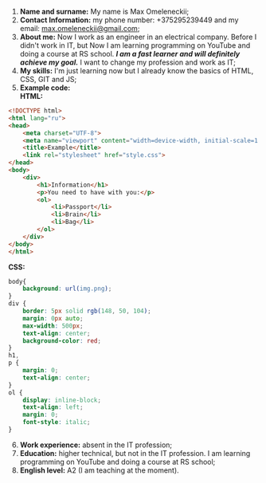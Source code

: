 1. **Name and surname:** My name is Max Omeleneckii;
2. **Contact Information:** my phone number: +375295239449 and my email: max.omeleneckii@gmail.com;
3. **About me:** Now I work as an engineer in an electrical company. Before I didn't work in IT, but Now I am learning programming on YouTube and doing a course at RS school. **_I am a fast learner and will definitely achieve my goal._** I want to change my profession and work as IT;
4. **My skills:** I'm just learning now but I already know the basics of HTML, CSS, GIT and JS;
5. **Example code:**</br>
**HTML:**
```html
<!DOCTYPE html>
<html lang="ru">
<head>
    <meta charset="UTF-8">
    <meta name="viewport" content="width=device-width, initial-scale=1.0">
    <title>Example</title>
    <link rel="stylesheet" href="style.css">
</head>
<body>
    <div>
        <h1>Information</h1>
        <p>You need to have with you:</p>
        <ol>
            <li>Passport</li>
            <li>Brain</li>
            <li>Bag</li>
        </ol>
    </div>
</body>
</html>
```
**CSS:**
```css
body{
    background: url(img.png);
}
div {
    border: 5px solid rgb(148, 50, 104);
    margin: 0px auto;
    max-width: 500px;
    text-align: center;
    background-color: red;
}
h1,
p {
    margin: 0;
    text-align: center;
}
ol {
    display: inline-block;
    text-align: left;
    margin: 0;
    font-style: italic;
}
```
6. **Work experience:** absent in the IT profession;
7. **Education:** higher technical, but not in the IT profession. I am learning programming on YouTube and doing a course at RS school;
8. **English level:** A2 (I am teaching at the moment).